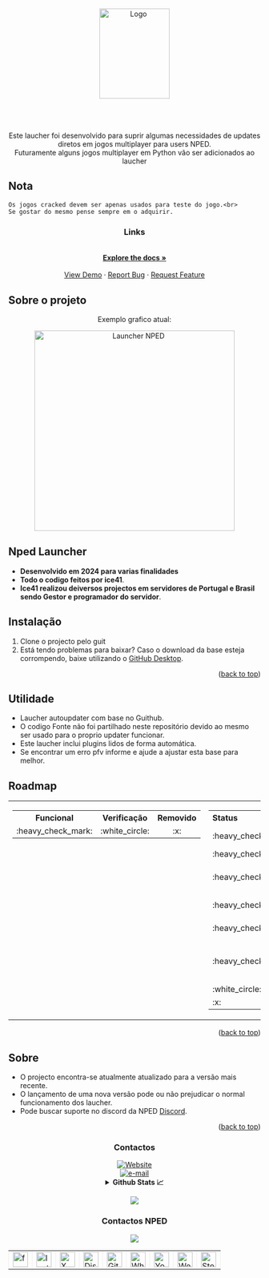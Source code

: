 <!-- Improved compatibility of back to top link: See: https://github.com/othneildrew/Best-README-Template/pull/73 -->
<a name="readme-top"></a>
<!--
*** Thanks for checking out the Best-README-Template. If you have a suggestion
*** that would make this better, please fork the repo and create a pull request
*** or simply open an issue with the tag "enhancement".
*** Don't forget to give the project a star!
*** Thanks again! Now go create something AMAZING! :D
-->



<!-- PROJECT SHIELDS -->
<!--
*** I'm using markdown "reference style" links for readability.
*** Reference links are enclosed in brackets [ ] instead of parentheses ( ).
*** See the bottom of this document for the declaration of the reference variables
*** for contributors-url, forks-url, etc. This is an optional, concise syntax you may use.
*** https://www.markdownguide.org/basic-syntax/#reference-style-links
-->


<!-- PROJECT LOGO -->
<br />
<div align="center">
  <a href="https://github.com/ice41/updater">
    <img src="https://cdn.discordapp.com/attachments/1074126570920345740/1243687894552674437/NPEDLOGO2023-sem_fundo2.1.png?ex=6724009c&is=6722af1c&hm=f9a1471bf54f0e13dd3d9413c453c08d513d02c367824895c9085bab21c2d246&" alt="Logo" width="140" height="180">
  </a>
<br />
<img src="https://img.shields.io/github/downloads/ice41/updater/total" alt=""/>
<img src="https://img.shields.io/github/languages/count/ice41/updater" alt=""/>
<img src="https://img.shields.io/github/languages/top/ice41/updater?color=yellow" alt=""/>
<img src="https://img.shields.io/bitbucket/issues/ice41/updater" alt=""/>
<img src="https://img.shields.io/github/forks/ice41/updater?style=social" alt=""/>
<img src="https://img.shields.io/github/stars/ice41/updater?style=social" alt=""/>
</div>
  



<br />
<br />
 <p align="center">
Este laucher foi desenvolvido para suprir algumas necessidades de updates diretos em jogos multiplayer para users NPED.
<br />
Futuramente alguns jogos multiplayer em Python vão ser adicionados ao laucher
<br />
</p>
    
## Nota

    Os jogos cracked devem ser apenas usados para teste do jogo.<br>
    Se gostar do mesmo pense sempre em o adquirir.
<div align="center">
  <p align="center">
    <h3 align="center">Links </h3>
      <br />
      <a href="https://github.com/ice41/updater"><strong>Explore the docs »</strong></a>
      <br />
      <br />
      <a href="https://github.com/ice41/updater">View Demo</a>
      ·
      <a href="https://github.com/ice41/updater/issues">Report Bug</a>
      ·
      <a href="https://github.com/ice41/updater/issues">Request Feature</a>
  </p>
</div>

<!-- ABOUT THE PROJECT -->
##  Sobre o projeto

 <p align="center"> Exemplo grafico atual:</p>
 <div align="center">
  <a href="https://i.imgur.com/5LNsVWN.png">
    <img src="https://i.imgur.com/5LNsVWN.png" height="400" width="400" alt="Launcher NPED" title="Launcher NPED">
  </a>
</div>

##  Nped Launcher

- **Desenvolvido em 2024 para varias finalidades**
- **Todo o codigo feitos por ice41**.
- **Ice41 realizou deiversos projectos em servidores de Portugal e Brasil sendo Gestor e programador do servidor**.

##  Instalação

1. Clone o projecto pelo guit
2. Está tendo problemas para baixar?
Caso o download da base esteja corrompendo, baixe utilizando o [GitHub Desktop](https://desktop.github.com).

<p align="right">(<a href="#readme-top">back to top</a>)</p>



<!-- USAGE EXAMPLES -->
##  Utilidade

- Laucher autoupdater com base no Guithub.
- O codigo Fonte não foi partilhado neste repositório devido ao mesmo ser usado para o proprio updater funcionar.
- Este laucher inclui plugins lidos de forma automática.
- Se encontrar um erro pfv informe e ajude a ajustar esta base para melhor.


<!-- ROADMAP -->
## Roadmap

<div align="center">
  <table style="width: 100%;">
    <tr>
      <td style="width: 50%; vertical-align: top;">
        <!-- Tabela da esquerda -->
        <table style="width: 100%; text-align: center;">
          <tr>
            <th>Funcional</th>
            <th>Verificação</th>
            <th>Removido</th>
          </tr>
          <tr>
            <td>:heavy_check_mark:</td>
            <td>:white_circle:</td>
            <td>:x:</td>
          </tr>
        </table>
      </td>
      <td style="width: 50%; vertical-align: top;">
        <!-- Tabela da direita -->
        <table style="width: 100%; text-align: left;">
          <tr>
            <th>Status</th>
            <th>Descrição</th>
          </tr>
          <tr>
            <td>:heavy_check_mark:</td>
            <td>Interface Gráfica</td>
          </tr>
          <tr>
            <td>:heavy_check_mark:</td>
            <td>Autoupdate</td>
          </tr>
          <tr>
            <td>:heavy_check_mark:</td>
            <td>Download de jogos Crackeds</td>
          </tr>
          <tr>
            <td>:heavy_check_mark:</td>
            <td>Criação de pastas</td>
          </tr>
          <tr>
            <td>:heavy_check_mark:</td>
            <td>Sistema de notícias</td>
          </tr>
          <tr>
            <td>:heavy_check_mark:</td>
            <td>Sistema de verificação de ficheiros</td>
          </tr>
          <tr>
            <td>:white_circle:</td>
            <td>Sistema ...</td>
          </tr>
          <tr>
            <td>:x:</td>
            <td>Sistema2 ...</td>
          </tr>
        </table>
      </td>
    </tr>
  </table>
</div>





<p align="right">(<a href="#readme-top">back to top</a>)</p>



<!-- CONTRIBUTING -->
## Sobre
- O projecto encontra-se atualmente atualizado para a versão mais recente.
- O lançamento de uma nova versão pode ou não prejudicar o normal funcionamento dos laucher.
- Pode buscar suporte no discord da NPED [Discord](https://discord.gg/CxTTt5F6Gj).

<p align="right">(<a href="#readme-top">back to top</a>)</p>



<!-- CONTACT -->

<h3 align="center"> Contactos </h3>

<div id="ice41" align="center">
    
  <a href="https://ice41.pt">
    <img alt="Website" src="https://img.shields.io/badge/website-ice41-yellow">
  </a>
  <br>
  <a href="mailto:ice41pt@gmail.com">
    <img alt="e-mail" src="https://img.shields.io/badge/Contacto_de_Email-2A3BE8">
  </a>
</div>

<details align="center">
  <summary><b>Github Stats 📈</b></summary>
  
![Anurag's GitHub stats](https://github-readme-stats.vercel.app/api?username=ice41&show_icons=true&theme=dark)&nbsp;&nbsp;&nbsp;<a href="https://git.io/streak-stats"><img src="https://streak-stats.demolab.com?user=ice41&theme=dark&hide_border=true&locale=pt_BR&date_format=j%20M%5B%20Y%5D" alt="GitHub Streak" /></a>

</details>
<p align="center">
  <a href="https://discord.com/users/261642084463804416/"><img src="https://discord.c99.nl/widget/theme-1/261642084463804416.png" /></a><br>
</p>




<h3 align="center"> Contactos NPED </h3>
<div id="nped" align="center">
  <a href="https://discord.gg/CxTTt5F6Gj"><img src="https://discord.com/api/guilds/1074111566217220176/widget.png?style=banner2"></a>
<br>
</div>

  <div align="center">
    <table border="-10" style="border-collapse: collapse; border: none;">
      <tr>
        <td><a href="https://www.facebook.com/nped.pt.official/"><img src="https://i.imgur.com/jrIFEX1.png" height="30" width="30" alt="facebook NPED" title="Facebook NPED"></a></td>
        <td><a href="https://www.instagram.com/nped.pt/"><img src="https://i.imgur.com/aNF8H7x.png" height="30" width="30" alt="Instagram NPED" title="Instagram NPED"></a></td>
        <td><a href="#"><img src="https://i.imgur.com/MPYqzXV.png" height="30" width="30" alt="X NPED" title="X NPED"></a></td>
        <td><a href="https://discord.gg/CxTTt5F6Gj"><img src="https://i.imgur.com/tn4xcXv.png" height="30" width="30" alt="Discord Nped" title="Discord Nped"></a></td>
        <td><a href="https://github.com/npedpt"><img src="https://i.imgur.com/tc6JSoR.png" height="30" width="30" alt="Github Nped" title="Github Nped"></a></td>
        <td><a href="https://whatsapp.com/channel/0029VaKsOhhKLaHjpiVDHY3q"><img src="https://i.imgur.com/Qx9VA8Y.png" height="30" width="30" alt="Whatsapp Group NPED" title="Whatsapp Group NPED"></a></td>
        <td><a href="#"><img src="https://i.imgur.com/l8vUn0y.png" height="30" width="30" alt="Youtube" title="Youtube NPED"></a></td>
        <td><a href="https://nped.pt"><img src="https://i.imgur.com/7AbqJU4.png" height="30" width="30" alt="WebPage NPED" title="WebPage NPED"></a></td>
        <td><a href="https://steamcommunity.com/groups/Nped"><img src="https://i.imgur.com/ztzOF0u.png" height="30" width="30" alt="Steam Group NPED" title="Steam Group NPED"></a></td>
      </tr>
    </table>
  </div>
